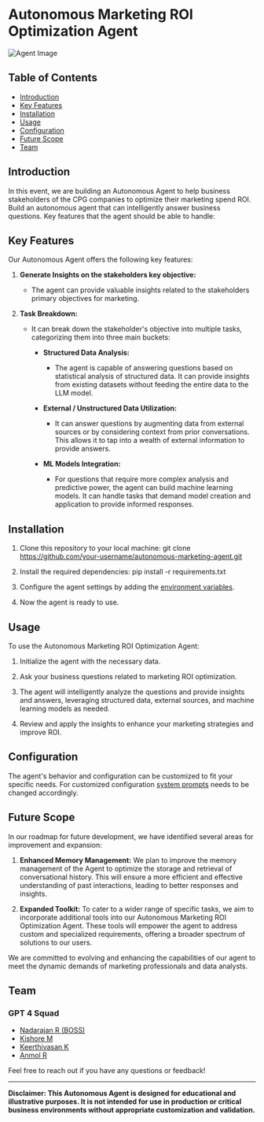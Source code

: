 # Autonomous Marketing ROI Optimization Agent

![Agent Image](https://github.com/kkeerthivasan99/AWSS3/assets/97934217/e46f88dd-a132-4ded-a5e9-694bedcad6a1)


## Table of Contents
- [Introduction](#introduction)
- [Key Features](#key-features)
- [Installation](#installation)
- [Usage](#usage)
- [Configuration](#configuration)
- [Future Scope](#future-scope)
- [Team](#team)

## Introduction

In this event, we are building an Autonomous Agent to help business stakeholders of the CPG companies to optimize their marketing spend ROI. Build an autonomous agent that can intelligently answer business questions. Key features that the agent should be able to handle:

## Key Features

Our Autonomous Agent offers the following key features:

1. **Generate Insights on the stakeholders key objective:**
   - The agent can provide valuable insights related to the stakeholders primary objectives for marketing.

2. **Task Breakdown:**
   - It can break down the stakeholder's objective into multiple tasks, categorizing them into three main buckets:
     - **Structured Data Analysis:**
       - The agent is capable of answering questions based on statistical analysis of structured data. It can provide insights from existing datasets without feeding the entire data to the LLM model.

     - **External / Unstructured Data Utilization:**
       - It can answer questions by augmenting data from external sources or by considering context from prior conversations. This allows it to tap into a wealth of external information to provide answers.

     - **ML Models Integration:**
       - For questions that require more complex analysis and predictive power, the agent can build machine learning models. It can handle tasks that demand model creation and application to provide informed responses.

## Installation

1. Clone this repository to your local machine:
    git clone https://github.com/your-username/autonomous-marketing-agent.git

2. Install the required dependencies:
    pip install -r requirements.txt

3. Configure the agent settings by adding the [environment variables](secrets.env).

4. Now the agent is ready to use.

## Usage

To use the Autonomous Marketing ROI Optimization Agent:

1. Initialize the agent with the necessary data.

2. Ask your business questions related to marketing ROI optimization.

3. The agent will intelligently analyze the questions and provide insights and answers, leveraging structured data, external sources, and machine learning models as needed.

4. Review and apply the insights to enhance your marketing strategies and improve ROI.

## Configuration

The agent's behavior and configuration can be customized to fit your specific needs. For customized configuration [system prompts](llm_base_prompts.py) needs to be changed accordingly. 

## Future Scope

In our roadmap for future development, we have identified several areas for improvement and expansion:

1. **Enhanced Memory Management:** We plan to improve the memory management of the Agent to optimize the storage and retrieval of conversational history. This will ensure a more efficient and effective understanding of past interactions, leading to better responses and insights.

2. **Expanded Toolkit:** To cater to a wider range of specific tasks, we aim to incorporate additional tools into our Autonomous Marketing ROI Optimization Agent. These tools will empower the agent to address custom and specialized requirements, offering a broader spectrum of solutions to our users.

We are committed to evolving and enhancing the capabilities of our agent to meet the dynamic demands of marketing professionals and data analysts.

## Team
### GPT 4 Squad


- [Nadarajan R (BOSS)](mailto:nadarajan.r@tigeranalytics.com)
- [Kishore M](mailto:kishore.marudham@tigeranalytics.com)
- [Keerthivasan K](mailto:keerthivasan.kan@tigeranalytics.com)
- [Anmol R](mailto:anmol.rajeshkuma@tigeranalytics.com)

Feel free to reach out if you have any questions or feedback!

---

**Disclaimer: This Autonomous Agent is designed for educational and illustrative purposes. It is not intended for use in production or critical business environments without appropriate customization and validation.**
